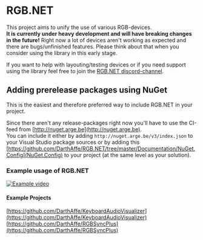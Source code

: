 # RGB.NET

This project aims to unify the use of various RGB-devices.   
**It is currently under heavy development and will have breaking changes in the future!** Right now a lot of devices aren't working as expected and there are bugs/unfinished features. Please think about that when you consider using the library in this early stage.    
   
If you want to help with layouting/testing devices or if you need support using the library feel free to join the [RGB.NET discord-channel](https://discord.gg/9kytURv).


## Adding prerelease packages using NuGet ##
This is the easiest and therefore preferred way to include RGB.NET in your project.  

Since there aren't any release-packages right now you'll have to use the CI-feed from [http://nuget.arge.be](http://nuget.arge.be).   
You can include it either by adding ```http://nuget.arge.be/v3/index.json``` to your Visual Studio package sources or by adding this [https://github.com/DarthAffe/RGB.NET/tree/master/Documentation/NuGet.Config](NuGet.Config) to your project (at the same level as your solution). 


### Example usage of RGB.NET
[![Example video](https://img.youtube.com/vi/JLRa0Wv4qso/0.jpg)](http://www.youtube.com/watch?v=JLRa0Wv4qso)

#### Example Projects
[https://github.com/DarthAffe/KeyboardAudioVisualizer](https://github.com/DarthAffe/KeyboardAudioVisualizer)   
[https://github.com/DarthAffe/RGBSyncPlus](https://github.com/DarthAffe/RGBSyncPlus)